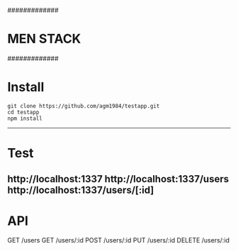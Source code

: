 #############
# MEN STACK #
#############

# Install
```
git clone https://github.com/agm1984/testapp.git
cd testapp
npm install
```
---
# Test
http://localhost:1337
http://localhost:1337/users
http://localhost:1337/users/[:id]
---
# API
GET /users
GET /users/:id
POST /users/:id
PUT /users/:id
DELETE /users/:id
